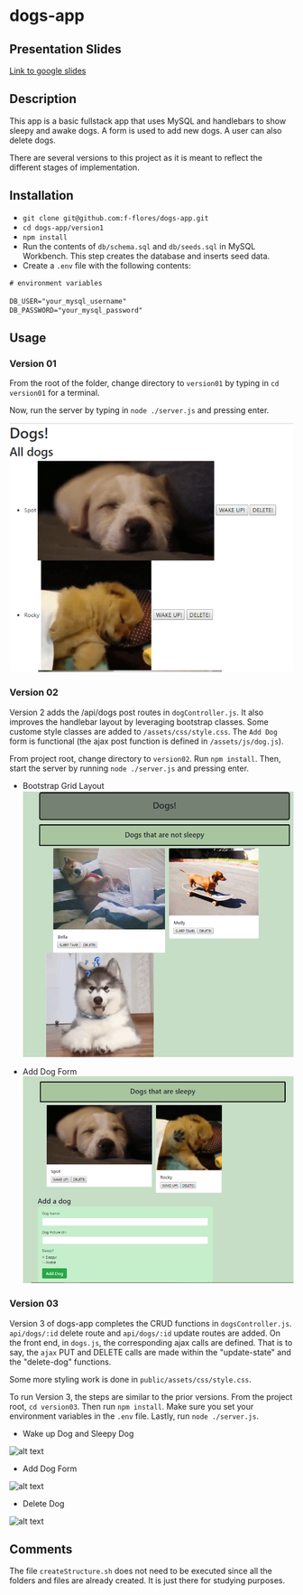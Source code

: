 # dogs-app

## Presentation Slides
<a href="https://docs.google.com/presentation/d/1JD8qXCBsQB4RrjmVpcRj9VVzl0lWYzydTSoZLKXKIxM/edit?usp=sharing" target="_blank">Link to google slides</a>


## Description
This app is a basic fullstack app that uses MySQL and handlebars to show
sleepy and awake dogs. A form is used to add new dogs. A user can also
delete dogs.

There are several versions to this project as it is meant to reflect the
different stages of implementation.

## Installation
* `git clone git@github.com:f-flores/dogs-app.git`
* `cd dogs-app/version1`
* `npm install`
* Run the contents of `db/schema.sql` and `db/seeds.sql` in MySQL Workbench. This step creates the database and inserts seed data.
* Create a `.env` file with the following contents:

```
# environment variables

DB_USER="your_mysql_username"
DB_PASSWORD="your_mysql_password"
```

## Usage
### Version 01
From the root of the folder, change directory to `version01` by typing
in `cd version01` for a terminal.

Now, run the server by typing in `node ./server.js` and pressing enter.

![alt text](./README_images/dogsVersion01.png "Dogs App first version")

### Version 02
Version 2 adds the /api/dogs post routes in `dogController.js`. It also improves
the handlebar layout by leveraging bootstrap classes. Some custome style classes
are added to `/assets/css/style.css`. The `Add Dog` form is functional (the ajax
post function is defined in `/assets/js/dog.js`).

From project root, change directory to `version02`. Run `npm install`. Then,
start the server by running `node ./server.js` and pressing enter.

* Bootstrap Grid Layout
![alt text](./README_images/dogVersion02_a.png "Dogs App second version grid layout")

* Add Dog Form
![alt text](./README_images/dogVersion02_b.png "Dogs App second version form")

### Version 03
Version 3 of dogs-app completes the CRUD functions in `dogsController.js`.
`api/dogs/:id` delete route and `api/dogs/:id` update routes are added. On the
front end, in `dogs.js`, the corresponding ajax calls are defined. That is to
say, the `ajax` PUT and DELETE calls are made within the "update-state" and the
"delete-dog" functions.

Some more styling work is done in `public/assets/css/style.css`.

To run Version 3, the steps are similar to the prior versions. From the project
root, `cd version03`. Then run `npm install`. Make sure you set your environment
variables in the `.env` file. Lastly, run `node ./server.js`.

* Wake up Dog and Sleepy Dog

![alt text](https://media.giphy.com/media/kxm4yslfqRQcsb36zC/giphy.gif "Wake up Dog and Sleepy Dog buttons")


* Add Dog Form

![alt text](https://media.giphy.com/media/Q80hztfw1Q6oYaY3RN/giphy.gif "Add a Dog")


* Delete Dog

![alt text](https://media.giphy.com/media/if5MpihRRVjbgCTpLb/giphy.gif "Delete Dog button")


## Comments

The file `createStructure.sh` does not need to be executed since all the
folders and files are already created. It is just there for studying purposes.
